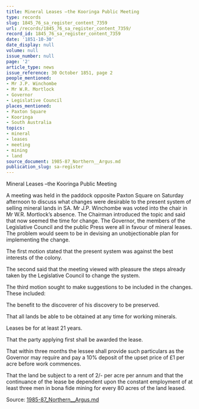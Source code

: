 ```yaml
---
title: Mineral Leases –the Kooringa Public Meeting
type: records
slug: 1845_76_sa_register_content_7359
url: /records/1845_76_sa_register_content_7359/
record_id: 1845_76_sa_register_content_7359
date: '1851-10-30'
date_display: null
volume: null
issue_number: null
page: '2'
article_type: news
issue_reference: 30 October 1851, page 2
people_mentioned:
- Mr J.P. Winchombe
- Mr W.R. Mortlock
- Governor
- Legislative Council
places_mentioned:
- Paxton Square
- Kooringa
- South Australia
topics:
- mineral
- leases
- meeting
- mining
- land
source_document: 1985-87_Northern__Argus.md
publication_slug: sa-register
---
```


Mineral Leases –the Kooringa Public Meeting

A meeting was held in the paddock opposite Paxton Square on Saturday afternoon to discuss what changes were desirable to the present system of selling mineral lands in SA.  Mr J.P. Winchombe was voted into the chair in Mr W.R. Mortlock’s absence.  The Chairman introduced the topic and said that now seemed the time for change.  The Governor, the members of the Legislative Council and the public Press were all in favour of mineral leases.  The problem would seem to be in devising an unobjectionable plan for implementing the change.

The first motion stated that the present system was against the best interests of the colony.

The second said that the meeting viewed with pleasure the steps already taken by the Legislative Council to change the system.

The third motion sought to make suggestions to be included in the changes.  These included:

The benefit to the discoverer of his discovery to be preserved.

That all lands be able to be obtained at any time for working minerals.

Leases be for at least 21 years.

That the party applying first shall be awarded the lease.

That within three months the lessee shall provide such particulars as the Governor may require and pay a 10% deposit of the upset price of £1 per acre before work commences.

That the land be subject to a rent of 2/- per acre per annum and that the continuance of the lease be dependent upon the constant employment of at least three men in bona fide mining for every 80 acres of the land leased.

Source: [1985-87_Northern__Argus.md](/downloads/markdown/1985-87_Northern__Argus.md)
